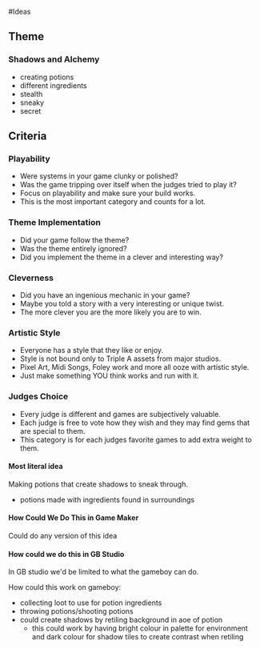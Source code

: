 #Ideas

## Theme
### Shadows and Alchemy
 - creating potions
 - different ingredients
 - stealth
 - sneaky
 - secret

## Criteria
### Playability
- Were systems in your game clunky or polished?
- Was the game tripping over itself when the judges tried to play it?
- Focus on playability and make sure your build works.
- This is the most important category and counts for a lot.
### Theme Implementation
- Did your game follow the theme?
- Was the theme entirely ignored?
- Did you implement the theme in a clever and interesting way?
### Cleverness
- Did you have an ingenious mechanic in your game?
- Maybe you told a story with a very interesting or unique twist.
- The more clever you are the more likely you are to win.
### Artistic Style
- Everyone has a style that they like or enjoy.
- Style is not bound only to Triple A assets from major studios.
- Pixel Art, Midi Songs, Foley work and more all ooze with artistic style.
- Just make something YOU think works and run with it.
### Judges Choice
- Every judge is different and games are subjectively valuable.
- Each judge is free to vote how they wish and they may find gems that are special to them.
- This category is for each judges favorite games to add extra weight to them.

#### Most literal idea
Making potions that create shadows to sneak through.
- potions made with ingredients found in surroundings

#### How Could We Do This in Game Maker
Could do any version of this idea

#### How could we do this in GB Studio
In GB studio we'd be limited to what the gameboy can do.

How could this work on gameboy:
- collecting loot to use for potion ingredients
- throwing potions/shooting potions
- could create shadows by retiling background in aoe of potion
	- this could work by having bright colour in palette for environment and dark colour for shadow tiles to create contrast when retiling





